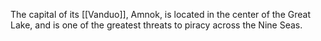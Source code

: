 The capital of its [[Vanduo]], Amnok, is located in the center of the Great Lake, and is one of the greatest threats to piracy across the Nine Seas.